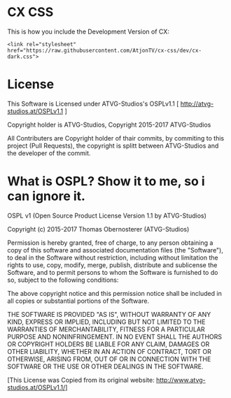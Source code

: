 # CX CSS

This is how you include the Development Version of CX:

`<link rel="stylesheet" href="https://raw.githubusercontent.com/AtjonTV/cx-css/dev/cx-dark.css">`

# License

This Software is Licensed under ATVG-Studios's OSPLv1.1 [ http://atvg-studios.at/OSPLv1.1 ]

Copyright holder is ATVG-Studios, Copyright 2015-2017 ATVG-Studios

All Contributers are Copyright holder of thair commits, by commiting to this project (Pull Requests), the copyright is splitt between ATVG-Studios and the developer of the commit.

# What is OSPL? Show it to me, so i can ignore it.

OSPL v1 (Open Source Product License Version 1.1 by ATVG-Studios)

Copyright (c) 2015-2017 Thomas Obernosterer (ATVG-Studios)

Permission is hereby granted, free of charge, to any person obtaining a copy of this software and associated documentation files (the "Software"), to deal in the Software without restriction, including without limitation the rights to use, copy, modify, merge, publish, distribute and sublicense the Software, and to permit persons to whom the Software is furnished to do so, subject to the following conditions:

The above copyright notice and this permission notice shall be included in all copies or substantial portions of the Software.

THE SOFTWARE IS PROVIDED "AS IS", WITHOUT WARRANTY OF ANY KIND, EXPRESS OR IMPLIED, INCLUDING BUT NOT LIMITED TO THE WARRANTIES OF MERCHANTABILITY, FITNESS FOR A PARTICULAR PURPOSE AND NONINFRINGEMENT. IN NO EVENT SHALL THE AUTHORS OR COPYRIGHT HOLDERS BE LIABLE FOR ANY CLAIM, DAMAGES OR OTHER LIABILITY, WHETHER IN AN ACTION OF CONTRACT, TORT OR OTHERWISE, ARISING FROM, OUT OF OR IN CONNECTION WITH THE SOFTWARE OR THE USE OR OTHER DEALINGS IN THE SOFTWARE.

[This License was Copied from its original website: http://www.atvg-studios.at/OSPLv1.1/]